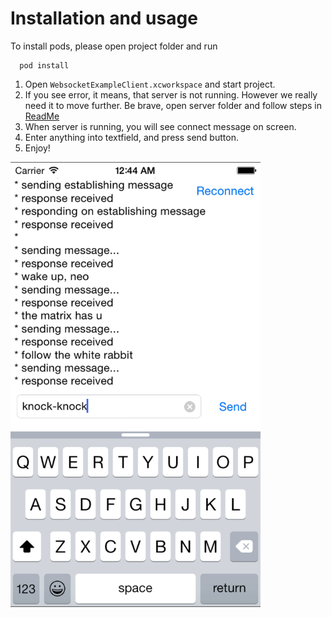 # Installation and usage

To install pods, please open project folder and run 
```
  pod install
```
1. Open `WebsocketExampleClient.xcworkspace` and start project.
2. If you see error, it means, that server is not running. However we really need it to move further.
Be brave, open server folder and follow steps in [ReadMe](https://github.com/cossacklabs/mobile-websocket-example/blob/master/server/README.md)
3. When server is running, you will see connect message on screen.
4. Enter anything into textfield, and press send button.
5. Enjoy!

<img src="pic/socket-example.png" width="400" />
